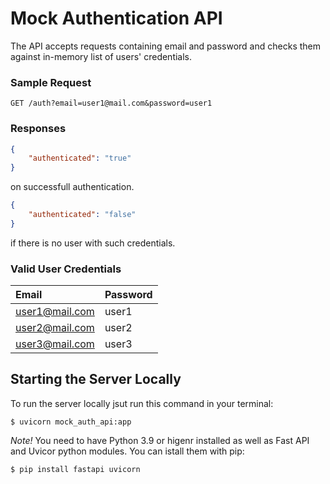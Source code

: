 # Mock Authentication API

The API accepts requests containing email and password and checks them against in-memory list of users' credentials.

### Sample Request

```http
GET /auth?email=user1@mail.com&password=user1
```

### Responses

```json
{
    "authenticated": "true"
}
```

on successfull authentication.

```json
{
    "authenticated": "false"
}
```

if there is no user with such credentials.

### Valid User Credentials

| Email | Password |
|:--|:--|
| user1@mail.com | user1 |
| user2@mail.com | user2 |
| user3@mail.com | user3 |

## Starting the Server Locally

To run the server locally jsut run this command in your terminal:

```
$ uvicorn mock_auth_api:app
```

*Note!* You need to have Python 3.9 or higenr installed as well as Fast API and Uvicor python modules. You can istall them with pip:

```
$ pip install fastapi uvicorn
```
